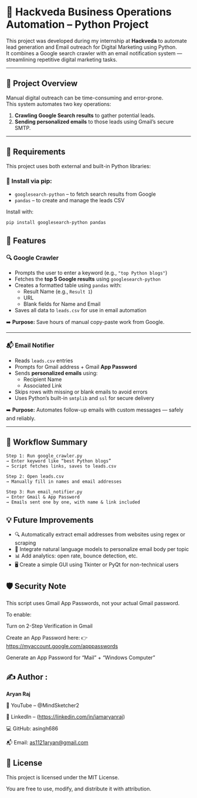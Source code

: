 # 🤖 Hackveda Business Operations Automation – Python Project

This project was developed during my internship at **Hackveda** to automate lead generation and Email outreach for Digital Marketing using Python.  
It combines a Google search crawler with an email notification system — streamlining repetitive digital marketing tasks.

---

## 🧠 Project Overview

Manual digital outreach can be time-consuming and error-prone.  
This system automates two key operations:

1. **Crawling Google Search results** to gather potential leads.
2. **Sending personalized emails** to those leads using Gmail’s secure SMTP.

---
## 📜 Requirements

This project uses both external and built-in Python libraries:

### 🔹 Install via pip:
- `googlesearch-python` – to fetch search results from Google
- `pandas` – to create and manage the leads CSV

Install with:
```bash
pip install googlesearch-python pandas

```

## 🚀 Features

### 🔍 Google Crawler

- Prompts the user to enter a keyword (e.g., `"top Python blogs"`)
- Fetches the **top 5 Google results** using `googlesearch-python`
- Creates a formatted table using `pandas` with:
  - Result Name (e.g., `Result 1`)
  - URL
  - Blank fields for Name and Email
- Saves all data to `leads.csv` for use in email automation

➡️ **Purpose:** Save hours of manual copy-paste work from Google.

---

### 📬 Email Notifier

- Reads `leads.csv` entries
- Prompts for Gmail address + Gmail **App Password**
- Sends **personalized emails** using:
  - Recipient Name
  - Associated Link
- Skips rows with missing or blank emails to avoid errors
- Uses Python’s built-in `smtplib` and `ssl` for secure delivery

➡️ **Purpose:** Automates follow-up emails with custom messages — safely and reliably.

---

## 🔄 Workflow Summary

```text
Step 1: Run google_crawler.py
→ Enter keyword like “best Python blogs”
→ Script fetches links, saves to leads.csv

Step 2: Open leads.csv
→ Manually fill in names and email addresses

Step 3: Run email_notifier.py
→ Enter Gmail & App Password
→ Emails sent one by one, with name & link included
```





## 💡 Future Improvements

- 🔍 Automatically extract email addresses from websites using regex or scraping
- 🧠 Integrate natural language models to personalize email body per topic
- 📊 Add analytics: open rate, bounce detection, etc.
- 🖥 Create a simple GUI using Tkinter or PyQt for non-technical users


## 🛡️ Security Note

This script uses Gmail App Passwords, not your actual Gmail password.

To enable:

Turn on 2-Step Verification in Gmail

Create an App Password here:
👉 https://myaccount.google.com/apppasswords

Generate an App Password for “Mail” + “Windows Computer”

## ✍️ Author : 

 **Aryan Raj**

🔗 YouTube – @MindSketcher2

💼 LinkedIn – (https://linkedin.com/in/iamaryanraj)

💻 GitHub: asingh686

📬 Email: as1121aryan@gmail.com

## 🏁 License

This project is licensed under the MIT License.

You are free to use, modify, and distribute it with attribution.



